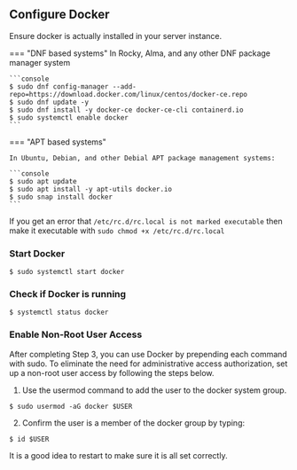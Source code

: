 ## Configure Docker

Ensure docker is actually installed in your server instance.

=== "DNF based systems"
    In Rocky, Alma, and any other DNF package manager system

    ```console
    $ sudo dnf config-manager --add-repo=https://download.docker.com/linux/centos/docker-ce.repo
    $ sudo dnf update -y
    $ sudo dnf install -y docker-ce docker-ce-cli containerd.io
    $ sudo systemctl enable docker
    ```

=== "APT based systems"

    In Ubuntu, Debian, and other Debial APT package management systems:

    ```console
    $ sudo apt update
    $ sudo apt install -y apt-utils docker.io
    $ sudo snap install docker
    ```

If you get an error that `/etc/rc.d/rc.local is not marked executable` then make it executable with `sudo chmod +x /etc/rc.d/rc.local`

### Start Docker

```console
$ sudo systemctl start docker
```

### Check if Docker is running

```console
$ systemctl status docker
```

### Enable Non-Root User Access

After completing Step 3, you can use Docker by prepending each command with sudo. To eliminate the need for administrative access authorization, set up a non-root user access by following the steps below.

1. Use the usermod command to add the user to the docker system group.
  ```console
  $ sudo usermod -aG docker $USER
  ```

2. Confirm the user is a member of the docker group by typing:
  ```console
  $ id $USER
  ```

It is a good idea to restart to make sure it is all set correctly.

